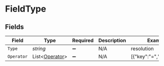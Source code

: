 # FieldType


## Fields

| Field                                               | Type                                                | Required                                            | Description                                         | Example                                             |
| --------------------------------------------------- | --------------------------------------------------- | --------------------------------------------------- | --------------------------------------------------- | --------------------------------------------------- |
| `Type`                                              | *string*                                            | :heavy_minus_sign:                                  | N/A                                                 | resolution                                          |
| `Operator`                                          | List<[Operator](../../Models/Requests/Operator.md)> | :heavy_minus_sign:                                  | N/A                                                 | [{"key":"=","title":"is"}]                          |